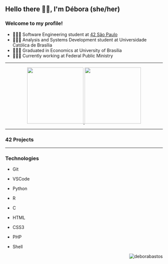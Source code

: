 ## Hello there 👋🏽, I'm Débora (she/her)
### Welcome to my profile!

- 👩🏽‍💻 Software Engineering student at [42 São Paulo](https://www.42sp.org.br/)
- 👩🏽‍💻 Analysis and Systems Development student at Universidade Católica de Brasília
- 👩🏽‍🎓 Graduated in Economics at University of Brasília
- 👩🏽‍💼 Currently working at Federal Public Ministry

---
<div align="center"> 
	<a href="https://github.com/deborabastos" target="_blank">
		<img height="180em" src="https://github-readme-stats.vercel.app/api?username=deborabastos&show_icons=true&theme=radical&include_all_commits=true&count_private=true"/>
		<img height="180em" src="https://github-readme-stats.vercel.app/api/top-langs/?username=deborabastos&layout=compact&langs_count=7&theme=radical"/>
	</a>
</div>

---
### 42 Projects



---
### Technologies
- Git
- VSCode
- Python
- R
- C
- HTML
- CSS3
- PHP
- Shell


  <p align="right"> <img src="https://komarev.com/ghpvc/?username=deborabastos&label=Profile%20views&color=0e75b6&style=flat" alt="deborabastos" /> </p>
